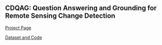 ## CDQAG: Question Answering and Grounding for Remote Sensing Change Detection
[Project Page](https://like413.github.io/CDQAG)

[Dataset and Code](https://github.com/like413/VisTA)
